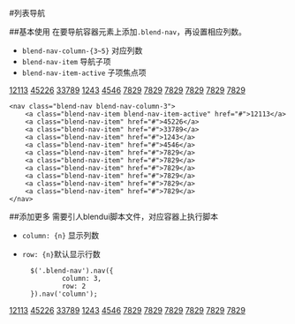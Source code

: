 #列表导航

##基本使用
在要导航容器元素上添加`.blend-nav`，再设置相应列数。

- `blend-nav-column-{3~5}` 对应列数
- `blend-nav-item` 导航子项
- `blend-nav-item-active`  子项焦点项


<div class="doc-demo">
    <div style="width:500px;">
        <nav class="blend-nav blend-nav-column-3">
            <a class="blend-nav-item blend-nav-item-active" href="#">12113</a>
            <a class="blend-nav-item" href="#">45226</a>
            <a class="blend-nav-item" href="#">33789</a>
            <a class="blend-nav-item" href="#">1243</a>
            <a class="blend-nav-item" href="#">4546</a>
            <a class="blend-nav-item" href="#">7829</a>
            <a class="blend-nav-item" href="#">7829</a>
            <a class="blend-nav-item" href="#">7829</a>
            <a class="blend-nav-item" href="#">7829</a>
            <a class="blend-nav-item" href="#">7829</a>
            <a class="blend-nav-item" href="#">7829</a>
        </nav>
    </div>
</div>


    <nav class="blend-nav blend-nav-column-3">
        <a class="blend-nav-item blend-nav-item-active" href="#">12113</a>
        <a class="blend-nav-item" href="#">45226</a>
        <a class="blend-nav-item" href="#">33789</a>
        <a class="blend-nav-item" href="#">1243</a>
        <a class="blend-nav-item" href="#">4546</a>
        <a class="blend-nav-item" href="#">7829</a>
        <a class="blend-nav-item" href="#">7829</a>
        <a class="blend-nav-item" href="#">7829</a>
        <a class="blend-nav-item" href="#">7829</a>
        <a class="blend-nav-item" href="#">7829</a>
        <a class="blend-nav-item" href="#">7829</a>
    </nav>



##添加更多
需要引人blendui脚本文件，对应容器上执行脚本

- `column: {n}` 显示列数
- `row: {n}`默认显示行数

        $('.blend-nav').nav({
                column: 3,
                row: 2
        }).nav('column');


<div class="doc-demo">
    <div style="width:500px;">
        <nav class="blend-nav blend-nav-column-4">
            <a class="blend-nav-item blend-nav-item-active" href="#">12113</a>
            <a class="blend-nav-item" href="#">45226</a>
            <a class="blend-nav-item" href="#">33789</a>
            <a class="blend-nav-item" href="#">1243</a>
            <a class="blend-nav-item" href="#">4546</a>
            <a class="blend-nav-item" href="#">7829</a>
            <a class="blend-nav-item" href="#">7829</a>
            <a class="blend-nav-item" href="#">7829</a>
            <a class="blend-nav-item" href="#">7829</a>
            <a class="blend-nav-item" href="#">7829</a>
            <a class="blend-nav-item" href="#">7829</a>
        </nav>
    </div>
</div>
<script>

    boost('.blend-nav-column-4').nav({
        column: 3,
        row: 2
    }).nav('column');
</script>













